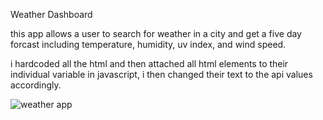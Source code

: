 Weather Dashboard

this app allows a user to search for weather in a city and get a five day forcast including temperature, humidity, uv index, and wind speed.

i hardcoded all the html and then attached all html elements to their individual variable in javascript, i then changed their text to the api values accordingly.

![weather app](./week-6-weather-api/assets/img/Screenshot%20from%202022-07-13%2011-30-17.png)